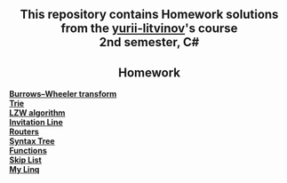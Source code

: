<h2 align="center">
This repository contains Homework solutions from the <a href="https://github.com/yurii-litvinov" target="_blank" rel="noreferrer">yurii-litvinov</a>'s course <br/>
  2nd semester, C#
</h2

# <h2> <div align="center">Homework</div> </h2>

<div>

[**Burrows–Wheeler transform**](https://github.com/ivan-mezhenin/Homeworks-2semester/pull/1)  
[**Trie**](https://github.com/ivan-mezhenin/Homeworks-2semester/tree/main/Trie)  
[**LZW algorithm**](https://github.com/ivan-mezhenin/Homeworks-2semester/pull/3)  
[**Invitation Line**](https://github.com/ivan-mezhenin/Homeworks-2semester/pull/4)  
[**Routers**](https://github.com/ivan-mezhenin/Homeworks-2semester/pull/5)  
[**Syntax Tree**](https://github.com/ivan-mezhenin/Homeworks-2semester/pull/9)  
[**Functions**](https://github.com/ivan-mezhenin/Homeworks-2semester/pull/11)  
[**Skip List**](https://github.com/ivan-mezhenin/Homeworks-2semester/pull/13)  
[**My Linq**](https://github.com/ivan-mezhenin/Homeworks-2semester/pull/14) 

</div>
